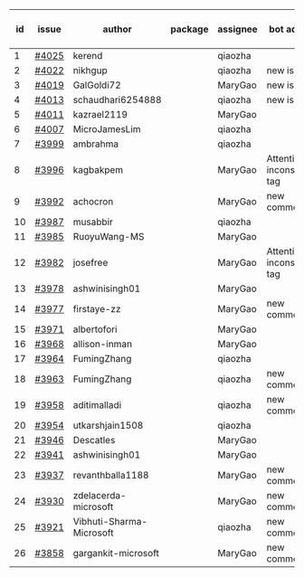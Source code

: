 | id | issue | author | package | assignee | bot advice | created date of issue | target release date | date from target |
| ------ | ------ | ------ | ------ | ------ | ------ | ------ | ------ | :-----: |
| 1 | [#4025](https://github.com/Azure/sdk-release-request/issues/4025) | kerend |  | qiaozha |  | 04-10 | 04-28 |  |
| 2 | [#4022](https://github.com/Azure/sdk-release-request/issues/4022) | nikhgup |  | qiaozha | new issue. | 04-06 | 04-28 |  |
| 3 | [#4019](https://github.com/Azure/sdk-release-request/issues/4019) | GalGoldi72 |  | MaryGao | new issue. | 04-04 | 04-28 |  |
| 4 | [#4013](https://github.com/Azure/sdk-release-request/issues/4013) | schaudhari6254888 |  | qiaozha | new issue. | 04-04 | 04-28 |  |
| 5 | [#4011](https://github.com/Azure/sdk-release-request/issues/4011) | kazrael2119 |  | MaryGao |  | 04-04 |  | 0 |
| 6 | [#4007](https://github.com/Azure/sdk-release-request/issues/4007) | MicroJamesLim |  | qiaozha |  | 03-31 | 04-28 |  |
| 7 | [#3999](https://github.com/Azure/sdk-release-request/issues/3999) | ambrahma |  | qiaozha |  | 03-27 | 04-28 |  |
| 8 | [#3996](https://github.com/Azure/sdk-release-request/issues/3996) | kagbakpem |  | MaryGao | Attention to inconsistent tag | 03-26 | 04-28 |  |
| 9 | [#3992](https://github.com/Azure/sdk-release-request/issues/3992) | achocron |  | MaryGao | new comment. | 03-24 | 04-28 |  |
| 10 | [#3987](https://github.com/Azure/sdk-release-request/issues/3987) | musabbir |  | qiaozha |  | 03-23 | 04-28 |  |
| 11 | [#3985](https://github.com/Azure/sdk-release-request/issues/3985) | RuoyuWang-MS |  | MaryGao |  | 03-23 | 04-28 |  |
| 12 | [#3982](https://github.com/Azure/sdk-release-request/issues/3982) | josefree |  | MaryGao | Attention to inconsistent tag | 03-23 | 04-28 |  |
| 13 | [#3978](https://github.com/Azure/sdk-release-request/issues/3978) | ashwinisingh01 |  | MaryGao |  | 03-23 | 04-28 |  |
| 14 | [#3977](https://github.com/Azure/sdk-release-request/issues/3977) | firstaye-zz |  | MaryGao | new comment. | 03-22 | 04-28 |  |
| 15 | [#3971](https://github.com/Azure/sdk-release-request/issues/3971) | albertofori |  | MaryGao |  | 03-22 | 04-28 |  |
| 16 | [#3968](https://github.com/Azure/sdk-release-request/issues/3968) | allison-inman |  | MaryGao |  | 03-22 | 04-28 |  |
| 17 | [#3964](https://github.com/Azure/sdk-release-request/issues/3964) | FumingZhang |  | qiaozha |  | 03-22 | 04-28 |  |
| 18 | [#3963](https://github.com/Azure/sdk-release-request/issues/3963) | FumingZhang |  | qiaozha | new comment. | 03-22 | 04-28 |  |
| 19 | [#3958](https://github.com/Azure/sdk-release-request/issues/3958) | aditimalladi |  | qiaozha | new comment. | 03-21 | 04-28 |  |
| 20 | [#3954](https://github.com/Azure/sdk-release-request/issues/3954) | utkarshjain1508 |  | qiaozha |  | 03-21 | 04-28 |  |
| 21 | [#3946](https://github.com/Azure/sdk-release-request/issues/3946) | Descatles |  | MaryGao |  | 03-17 | 04-28 |  |
| 22 | [#3941](https://github.com/Azure/sdk-release-request/issues/3941) | ashwinisingh01 |  | MaryGao |  | 03-16 | 04-28 |  |
| 23 | [#3937](https://github.com/Azure/sdk-release-request/issues/3937) | revanthballa1188 |  | MaryGao | new comment. | 03-16 | 04-28 |  |
| 24 | [#3930](https://github.com/Azure/sdk-release-request/issues/3930) | zdelacerda-microsoft |  | MaryGao | new comment. | 03-15 | 04-28 |  |
| 25 | [#3921](https://github.com/Azure/sdk-release-request/issues/3921) | Vibhuti-Sharma-Microsoft |  | qiaozha | new comment. | 03-10 | 04-28 |  |
| 26 | [#3858](https://github.com/Azure/sdk-release-request/issues/3858) | gargankit-microsoft |  | MaryGao | new comment. | 03-02 | 03-24 |  |
